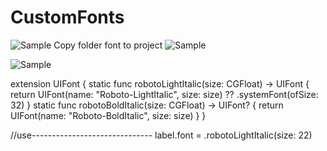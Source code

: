 # CustomFonts
![Sample](https://i.imgur.com/uQfDAesl.png)
Copy folder font to project
![Sample](https://i.imgur.com/nyYn3WDl.png)

![Sample](https://i.imgur.com/pWSiN2Pl.png)

extension UIFont {
    static func robotoLightItalic(size: CGFloat) -> UIFont {
        return UIFont(name: "Roboto-LightItalic", size: size) ?? .systemFont(ofSize: 32)
    }
    static func robotoBoldItalic(size: CGFloat) -> UIFont? {
        return UIFont(name: "Roboto-BoldItalic", size: size)
    }
}

//use------------------------------
label.font = .robotoLightItalic(size: 22)
